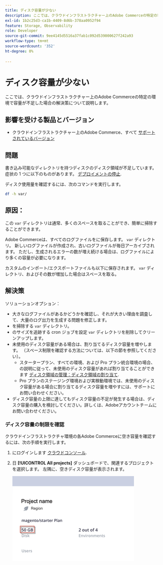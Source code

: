 ```yaml
---
title: ディスク容量が少ない
description: ここでは、クラウドインフラストラクチャー上のAdobe Commerceの特定の環境で容量が不足した場合の解決策について説明します。
exl-id: 1b2c25d3-ca1b-4409-8d6b-378aa0952f94
feature: Storage, Observability
role: Developer
source-git-commit: 9ee4145d5516a37fab1c092d539000627f242a93
workflow-type: tm+mt
source-wordcount: '352'
ht-degree: 0%

---
```


# ディスク容量が少ない

ここでは、クラウドインフラストラクチャー上のAdobe Commerceの特定の環境で容量が不足した場合の解決策について説明します。

## 影響を受ける製品とバージョン

* クラウドインフラストラクチャー上のAdobe Commerce、すべて [サポートされているバージョン](https://magento.com/sites/default/files/magento-software-lifecycle-policy.pdf)

## 問題

書き込み可能なディレクトリを持つディスクのディスク領域が不足しています。 症状の 1 つに以下のものがあります。 [デプロイメントの停止](/help/troubleshooting/deployment/deployment-stuck-with-unable-to-upload-the-application-to-the-remote-cluster-error.md).

ディスク使用量を確認するには、次のコマンドを実行します。

```bash
df -h var/
```

## 原因：

この `var` ディレクトリは通常、多くのスペースを取ることができ、簡単に掃除することができます。

Adobe Commerceは、すべてのログファイルをに保存します。 `var` ディレクトリ。 新しいログファイルが作成され、古いログファイルが毎日アーカイブされます。 ただし、生成されるエラーの数が増え続ける場合は、ログファイルにより多くの容量が必要になります。

カスタムのインポート/エクスポートファイルも以下に保存されます。 `var` ディレクトリ、およびその数が増加した場合はスペースを取る。

## 解決策

ソリューションオプション：

* 大きなログファイルがあるかどうかを確認し、それが大きい理由を調査して、大量のログ出力を生成する問題を修正します。
* を掃除する `var` ディレクトリ。
* のサイズを追跡する cron ジョブを設定 `var` ディレクトリを削除してクリーンアップします。
* 未使用のディスク容量がある場合は、割り当てるディスク容量を増やします。 （スペース制限を確認する方法については、以下の節を参照してください）。
   * スタータープラン、すべての環境、および Pro プラン統合環境の場合、の説明に従って、未使用のディスク容量があれば割り当てることができます [ディスク領域の管理：ディスク領域の割り当て](https://devdocs.magento.com/guides/v2.3/cloud/project/manage-disk-space.html#application-disk-space).
   * Pro プランのステージング環境および実稼動環境では、未使用のディスク容量がある場合に割り当てるディスク容量を増やすには、サポートにお問い合わせください。
* ディスク容量の上限に達してもディスク容量の不足が発生する場合は、ディスク容量の購入を検討してください。詳しくは、Adobeアカウントチームにお問い合わせください。

### ディスク容量の制限を確認

クラウドインフラストラクチャ環境の各Adobe Commerceに空き容量を確認するには、次の手順を実行します。

1. にログインします [クラウドコンソール](https://console.adobecommerce.com).
1. 日 **[!UICONTROL All projects]** ダッシュボードで、関連するプロジェクトを選択します。 左隅に、空きディスク容量が表示されます。

   ![project_space.png](/help/troubleshooting/miscellaneous/assets/project_space.png)
